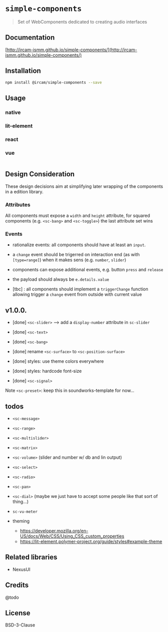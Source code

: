 # `simple-components`

> Set of WebComponents dedicated to creating audio interfaces

## Documentation

[http://ircam-ismm.github.io/simple-components/](http://ircam-ismm.github.io/simple-components/)

## Installation

```sh
npm install @ircam/simple-components --save
```

## Usage

### native

### lit-element

### react

### vue

```js

```

## Design Consideration
  
These design decisions aim at simplifying later wrapping of the components in a edition library.

### Attributes

All components must expose a `width` and `height` attribute, for squared components (e.g. `<sc-bang>` and `<sc-toggle>`) the last attribute set wins

### Events

- rationalize events: all components should have at least an `input`. 
- a `change` event should be trigerred on interaction end (as with `[type=range]`) when it makes sens (e.g. `number`, `slider`)
- components can expose additional events, e.g. button `press` and `release`
- the payload should always be `e.details.value`

- [tbc] : all components should implement a `triggerChange` function allowing trigger a `change`  event from outside with current value


## v1.0.0.

- [done] `<sc-slider>` --> add a `display-number` attribute in `sc-slider`
- [done] `<sc-text>`
- [done] `<sc-bang>`
- [done] rename `<sc-surface>` to `<sc-position-surface>`
- [done] styles: use theme colors everywhere
- [done] styles: hardcode font-size

- [done] `<sc-signal>`

Note `<sc-preset>`: keep this in soundworks-template for now...

## todos

- `<sc-message>`
- `<sc-range>`
- `<sc-multislider>`
- `<sc-matrix>`
- `<sc-volume>` (slider and number w/ db and lin output)
- `<sc-select>`
- `<sc-radio>`
- `<sc-pan>`
- `<sc-dial>` (maybe we just have to accept some people like that sort of thing...)

- `sc-vu-meter`


- theming
  + https://developer.mozilla.org/en-US/docs/Web/CSS/Using_CSS_custom_properties
  + https://lit-element.polymer-project.org/guide/styles#example-theme

## Related libraries

- NexusUI

## Credits

@todo

## License

BSD-3-Clause
